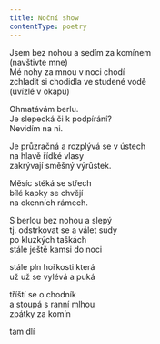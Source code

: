 ```yaml
---
title: Noční show
contentType: poetry
---
```


<section>

Jsem bez nohou a sedím za komínem  
(navštivte mne)  
Mé nohy za mnou v noci chodí  
zchladit si chodidla ve studené vodě  
(uvízlé v okapu)

Ohmatávám berlu.  
Je slepecká či k podpírání?  
Nevidím na ni.

Je průzračná a rozplývá se v ústech  
na hlavě řídké vlasy  
zakrývají směšný výrůstek.

Měsíc stéká se střech  
bílé kapky se chvějí  
na okenních rámech.

S berlou bez nohou a slepý  
tj. odstrkovat se a válet sudy  
po kluzkých taškách  
stále ještě kamsi do noci

stále pln hořkosti která  
už už se vylévá a puká

tříští se o chodník  
a stoupá s ranní mlhou  
zpátky za komín

tam dlí

</section>
